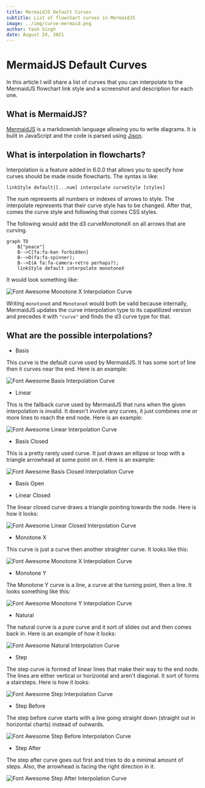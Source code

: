 ```yaml
---
title: MermaidJS Default Curves
subtitle: List of flowchart curves in MermaidJS
image: ../img/curve-mermaid.png
author: Yash Singh
date: August 24, 2021
---
```


# MermaidJS Default Curves

In this article I will share a list of curves that you can interpolate
to the MermaidJS flowchart link style and a screenshot and description
for each one.

## What is MermaidJS?

[MermaidJS](https://github.com/mermaid-js/mermaid/tree/develop) is a markdownish
language allowing you to write diagrams. It is built in JavaScript and the code
is parsed using [Jison](https://github.com/zaach/jison).

## What is interpolation in flowcharts?

Interpolation is a feature added in 6.0.0 that allows you to specify how curves
should be made inside flowcharts. The syntax is like:

```text
linkStyle default|[...num] interpolate curveStyle [styles]
```

The num represents all numbers or indexes of arrows to style.
The interpolate represents that their curve style has to be changed.
After that, comes the curve style and following that comes CSS styles.

The following would add the d3 curveMonotoneX on all arrows that are curving.

```text
graph TD
    B["peace"]
    B-->C[fa:fa-ban forbidden]
    B-->D(fa:fa-spinner);
    B-->E(A fa:fa-camera-retro perhaps?);
    linkStyle default interpolate monotoneX
```

It would look something like:

![Font Awesome Monotone X Interpolation Curve](../img/mermaid-default-curves/font-awesome-interpolate-curve-monotoneX.png)

Writing `monotoneX` and `MonotoneX` would both be valid because internally, MermaidJS
updates the curve interpolation type to its capatilized version and precedes it
with `"curve"` and finds the d3 curve type for that.

## What are the possible interpolations?

- Basis

This curve is the default curve used by MermaidJS. It has some sort of line then
it curves near the end. Here is an example:

![Font Awesome Basis Interpolation Curve](../img/mermaid-default-curves/font-awesome-interpolate-curve-basis.png)

- Linear

This is the fallback curve used by MermaidJS that runs when the given interpolation
is invalid. It doesn't involve any curves, it just combines one or more lines to
reach the end node. Here is an example:

![Font Awesome Linear Interpolation Curve](../img/mermaid-default-curves/font-awesome-interpolate-curve-linear.png)

- Basis Closed

This is a pretty rarely used curve. It just draws an ellipse or loop with a triangle
arrowhead at some point on it. Here is an example:

![Font Awesome Basis Closed Interpolation Curve](../img/mermaid-default-curves/font-awesome-interpolate-curve-basis-closed.png)

- Basis Open

- Linear Closed

The linear closed curve draws a triangle pointing towards the node.
Here is how it looks:

![Font Awesome Linear Closed Interpolation Curve](../img/mermaid-default-curves/font-awesome-interpolate-curve-linear-closed.png)

- Monotone X

This curve is just a curve then another straighter curve. It looks like this:

![Font Awesome Monotone X Interpolation Curve](../img/mermaid-default-curves/font-awesome-interpolate-curve-monotoneX.png)

- Monotone Y

The Monotone Y curve is a line, a curve at the turning point, then a line.
It looks something like this:

![Font Awesome Monotone Y Interpolation Curve](../img/mermaid-default-curves/font-awesome-interpolate-curve-monotoneY.png)

- Natural

The natural curve is a pure curve and it sort of slides out and then comes back in.
Here is an example of how it looks:

![Font Awesome Natural Interpolation Curve](../img/mermaid-default-curves/font-awesome-interpolate-curve-natural.png)

- Step

The step curve is formed of linear lines that make their way to the end node.
The lines are either vertical or horizontal and aren't diagonal. It sort of forms
a stairsteps. Here is how it looks:

![Font Awesome Step Interpolation Curve](../img/mermaid-default-curves/font-awesome-interpolate-curve-step.png)

- Step Before

The step before curve starts with a line going straight
down (straight out in horizontal charts) instead of outwards.

![Font Awesome Step Before Interpolation Curve](../img/mermaid-default-curves/font-awesome-interpolate-curve-step-before.png)

- Step After

The step after curve goes out first and tries to do a minimal amount of steps.
Also, the arrowhead is facing the right direction in it.

![Font Awesome Step After Interpolation Curve](../img/mermaid-default-curves/font-awesome-interpolate-curve-step-after.png)
